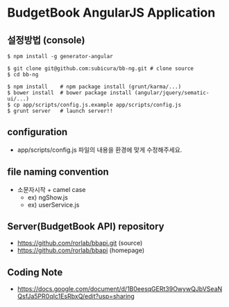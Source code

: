 BudgetBook AngularJS Application
=========================

## 설정방법 (console)

    $ npm install -g generator-angular

    $ git clone git@github.com:subicura/bb-ng.git # clone source
    $ cd bb-ng

    $ npm install    # npm package install (grunt/karma/...)
    $ bower install  # bower package install (angular/jquery/sematic-ui/...)
    $ cp app/scripts/config.js.example app/scripts/config.js
    $ grunt server   # launch server!!

## configuration

- app/scripts/config.js 파일의 내용을 환경에 맞게 수정해주세요.

## file naming convention

- 소문자시작 + camel case
  - ex) ngShow.js
  - ex) userService.js

## Server(BudgetBook API) repository

- https://github.com/rorlab/bbapi.git (source)
- https://github.com/rorlab/bbapi     (homepage)

## Coding Note

- https://docs.google.com/document/d/1B0eesqGERt39OwywQJbVSeaNQsfJa5PR0qIc1EsRbxQ/edit?usp=sharing
